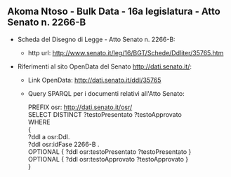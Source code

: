 ## Akoma Ntoso - Bulk Data - 16a legislatura - Atto Senato n. 2266-B ##

* Scheda del Disegno di Legge - Atto Senato n. 2266-B:
	* http url: http://www.senato.it/leg/16/BGT/Schede/Ddliter/35765.htm

* Riferimenti al sito OpenData del Senato http://dati.senato.it/:
	* Link OpenData: http://dati.senato.it/ddl/35765
	* Query SPARQL per i documenti relativi all'Atto Senato:

        PREFIX osr: <http://dati.senato.it/osr/>  
		SELECT DISTINCT ?testoPresentato ?testoApprovato  
		WHERE  
		{  
		    ?ddl a osr:Ddl.  
		    ?ddl osr:idFase 2266-B .  
		    OPTIONAL { ?ddl osr:testoPresentato ?testoPresentato }  
		    OPTIONAL { ?ddl osr:testoApprovato ?testoApprovato }  
		}
		